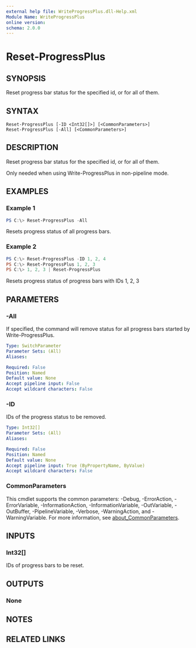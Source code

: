 ```yaml
---
external help file: WriteProgressPlus.dll-Help.xml
Module Name: WriteProgressPlus
online version:
schema: 2.0.0
---
```


# Reset-ProgressPlus

## SYNOPSIS
Reset progress bar status for the specified id, or for all of them.

## SYNTAX

```
Reset-ProgressPlus [-ID <Int32[]>] [<CommonParameters>]
Reset-ProgressPlus [-All] [<CommonParameters>]
```

## DESCRIPTION
Reset progress bar status for the specified id, or for all of them. 

Only needed when using Write-ProgressPlus in non-pipeline mode.

## EXAMPLES

### Example 1
```powershell
PS C:\> Reset-ProgressPlus -All
```

Resets progress status of all progress bars.

### Example 2
```powershell
PS C:\> Reset-ProgressPlus -ID 1, 2, 4
PS C:\> Reset-ProgressPlus 1, 2, 3
PS C:\> 1, 2, 3 | Reset-ProgressPlus
```

Resets progress status of progress bars with IDs 1, 2, 3

## PARAMETERS

### -All
If specified, the command will remove status for all progress bars started by Write-ProgressPlus.

```yaml
Type: SwitchParameter
Parameter Sets: (All)
Aliases:

Required: False
Position: Named
Default value: None
Accept pipeline input: False
Accept wildcard characters: False
```

### -ID
IDs of the progress status to be removed.

```yaml
Type: Int32[]
Parameter Sets: (All)
Aliases:

Required: False
Position: Named
Default value: None
Accept pipeline input: True (ByPropertyName, ByValue)
Accept wildcard characters: False
```


### CommonParameters
This cmdlet supports the common parameters: -Debug, -ErrorAction, -ErrorVariable, -InformationAction, -InformationVariable, -OutVariable, -OutBuffer, -PipelineVariable, -Verbose, -WarningAction, and -WarningVariable. For more information, see [about_CommonParameters](http://go.microsoft.com/fwlink/?LinkID=113216).

## INPUTS

### Int32[]
IDs of progress bars to be reset.
## OUTPUTS

### None
## NOTES

## RELATED LINKS
